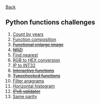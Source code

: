 [Back](../../README.md)

## Python functions challenges

1. [Count by years](count_by_years/README.md)
1. [Function composition](function_composition/README.md)
1. [~~Functional enlarge image~~]()
1. [~~NRZI~~]()
1. [Find nearest](find_nearest/README.md)
1. [RGB to HEX conversion](rgb_hex_conversion/README.md)
1. [IP to INT32](ip_to_int32/README.md)
1. [~~Interactive functions~~]()
1. [~~Typechecked functions~~]()
1. [Filter anagrams](filter_anagrams/README.md)
1. [Horizontal histogram](horizontal_histogram/README.md)
1. [~~IPv6 validator~~]()
1. [Same parity](same_parity/README.md)
